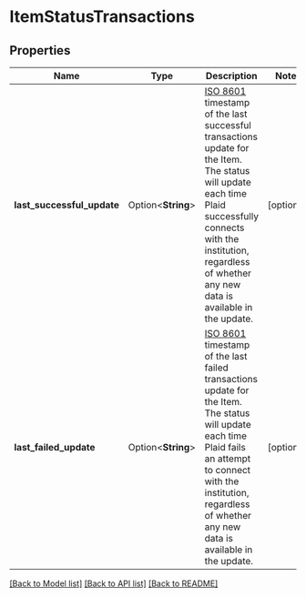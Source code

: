 # ItemStatusTransactions

## Properties

Name | Type | Description | Notes
------------ | ------------- | ------------- | -------------
**last_successful_update** | Option<**String**> | [ISO 8601](https://wikipedia.org/wiki/ISO_8601) timestamp of the last successful transactions update for the Item. The status will update each time Plaid successfully connects with the institution, regardless of whether any new data is available in the update. | [optional]
**last_failed_update** | Option<**String**> | [ISO 8601](https://wikipedia.org/wiki/ISO_8601) timestamp of the last failed transactions update for the Item. The status will update each time Plaid fails an attempt to connect with the institution, regardless of whether any new data is available in the update. | [optional]

[[Back to Model list]](../README.md#documentation-for-models) [[Back to API list]](../README.md#documentation-for-api-endpoints) [[Back to README]](../README.md)


